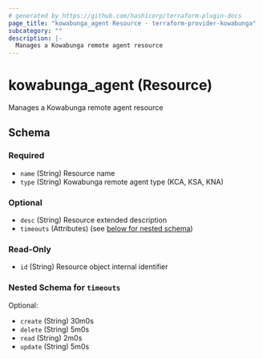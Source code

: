 ```yaml
---
# generated by https://github.com/hashicorp/terraform-plugin-docs
page_title: "kowabunga_agent Resource - terraform-provider-kowabunga"
subcategory: ""
description: |-
  Manages a Kowabunga remote agent resource
---
```


# kowabunga_agent (Resource)

Manages a Kowabunga remote agent resource



<!-- schema generated by tfplugindocs -->
## Schema

### Required

- `name` (String) Resource name
- `type` (String) Kowabunga remote agent type (KCA, KSA, KNA)

### Optional

- `desc` (String) Resource extended description
- `timeouts` (Attributes) (see [below for nested schema](#nestedatt--timeouts))

### Read-Only

- `id` (String) Resource object internal identifier

<a id="nestedatt--timeouts"></a>
### Nested Schema for `timeouts`

Optional:

- `create` (String) 30m0s
- `delete` (String) 5m0s
- `read` (String) 2m0s
- `update` (String) 5m0s
